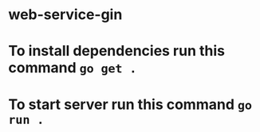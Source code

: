 # web-service-gin

# To install dependencies run this command `go get .`

# To start server run this command `go run .`